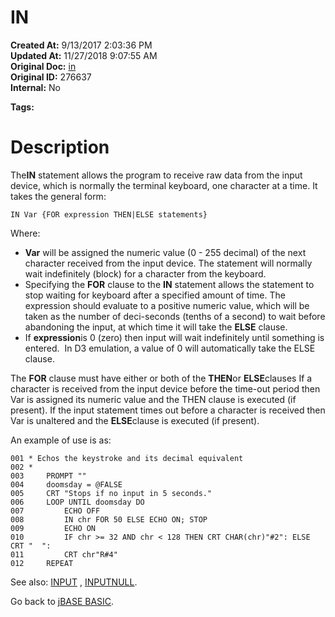 # IN

**Created At:** 9/13/2017 2:03:36 PM  
**Updated At:** 11/27/2018 9:07:55 AM  
**Original Doc:** [in](https://docs.jbase.com/36868-jbase-basic/in)  
**Original ID:** 276637  
**Internal:** No  

**Tags:**
<badge text='external input' vertical='middle' />

# Description

The**IN** statement allows the program to receive raw data from the input device, which is normally the terminal keyboard, one character at a time. It takes the general form:

```
IN Var {FOR expression THEN|ELSE statements}
```

Where:

- **Var** will be assigned the numeric value (0 - 255 decimal) of the next character received from the input device. The statement will normally wait indefinitely (block) for a character from the keyboard.
- Specifying the **FOR** clause to the **IN** statement allows the statement to stop waiting for keyboard after a specified amount of time. The expression should evaluate to a positive numeric value, which will be taken as the number of deci-seconds (tenths of a second) to wait before abandoning the input, at which time it will take the **ELSE** clause.
- If **expression**is 0 (zero) then input will wait indefinitely until something is entered.  In D3 emulation, a value of 0 will automatically take the ELSE clause.


The **FOR** clause must have either or both of the **THEN**or **ELSE**clauses If a character is received from the input device before the time-out period then Var is assigned its numeric value and the THEN clause is executed (if present). If the input statement times out before a character is received then Var is unaltered and the **ELSE**clause is executed (if present).

An example of use is as:

```
001 * Echos the keystroke and its decimal equivalent
002 *
003     PROMPT ""
004     doomsday = @FALSE
005     CRT "Stops if no input in 5 seconds."
006     LOOP UNTIL doomsday DO
007         ECHO OFF
008         IN chr FOR 50 ELSE ECHO ON; STOP
009         ECHO ON
010         IF chr >= 32 AND chr < 128 THEN CRT CHAR(chr)"#2": ELSE CRT "  ":
011         CRT chr"R#4"
012     REPEAT
```



See also: [INPUT](./../input) , [INPUTNULL](./../inputnull).

Go back to [jBASE BASIC](./../jbase-basic-programmers-reference-guide).
